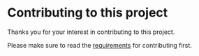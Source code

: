 # Contributing to this project

Thanks you for your interest in contributing to this project.

Please make sure to read the [requirements](https://github.com/indieTorrent/indieTorrent/blob/master/CONTRIBUTING.md) for contributing first.
